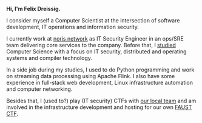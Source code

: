 **Hi, I'm Felix Dreissig.**

I consider myself a Computer Scientist at the intersection of software development, IT operations and information security.

I currently work at [noris network](https://www.noris.de/) as IT Security Engineer in an ops/SRE team delivering core services to the company. Before that, I [studied](https://www.fau.eu/) Computer Science with a focus on IT security, distributed and operating systems and compiler technology.

In a side job during my studies, I used to do Python programming and work on streaming data processing using Apache Flink. I also have some experience in full-stack web development, Linux infrastructure automation and computer networking.

Besides that, I (used to?) play (IT security) CTFs with [our local team](https://faust.cs.fau.de) and am involved in the infrastructure development and hosting for our own [FAUST CTF](https://www.faustctf.net).
